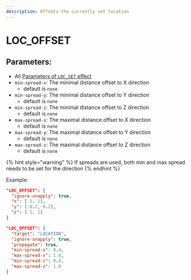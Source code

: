 ```yaml
---
description: Offsets the currently set location
---
```


# LOC\_OFFSET

## **Parameters**:

* All [Parameters of `LOC_SET` effect](loc_set.md)
* `min-spread-x`: The minimal distance offset to X direction
  * default is `none`
* `min-spread-y`: The minimal distance offset to Y direction
  * default is `none`
* `min-spread-z`: The minimal distance offset to Z direction
  * default is `none`
* `max-spread-x`: The maximal distance offset to X direction
  * default is `none`
* `max-spread-y`: The maximal distance offset to Y direction
  * default is `none`
* `max-spread-z`: The maximal distance offset to Z direction
  * default is `none`

{% hint style="warning" %}
If spreads are used, both min and max spread needs to be set for the direction
{% endhint %}

Example:

```json
"LOC_OFFSET": {
  "ignore-unapply": true,
  "x": [-1, 1],
  "y": [-0.2, 0.2],
  "z": [-1, 1]
}
```

```json
"LOC_OFFSET": {
  "target": "LOCATION",
  "ignore-unapply": true,
  "propagate": true,
  "min-spread-x": 0.4,
  "max-spread-x": 1.0,
  "min-spread-z": 0.4,
  "max-spread-z": 1.0
}
```
